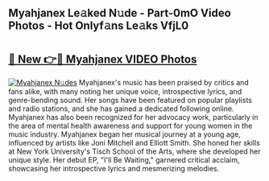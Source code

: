 ## Myahjanex Le𝚊ked N𝚞de - Part-0mO Video Photos - Hot Onlyf𝚊ns Le𝚊ks VfjL0

# <h2><a href="http://ac20501.deff.icu/?id=Myahjanex">🔗 New 👉🔴 Myahjanex VIDEO Photos</a></h2>

[![Myahjanex N𝚞des](https://i.imgur.com/rIISA9y.gif)](http://ac20501.deff.icu/?id=Myahjanex)
Myahjanex's music has been praised by critics and fans alike, with many noting her unique voice, introspective lyrics, and genre-bending sound. Her songs have been featured on popular playlists and radio stations, and she has gained a dedicated following online. Myahjanex has also been recognized for her advocacy work, particularly in the area of mental health awareness and support for young women in the music industry. Myahjanex began her musical journey at a young age, influenced by artists like Joni Mitchell and Elliott Smith. She honed her skills at New York University's Tisch School of the Arts, where she developed her unique style. Her debut EP, "I'll Be Waiting," garnered critical acclaim, showcasing her introspective lyrics and mesmerizing melodies.
